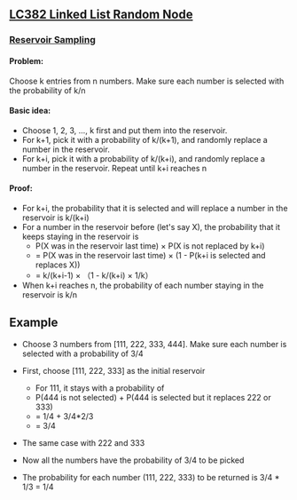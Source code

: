 ## [LC382 Linked List Random Node](LC382.java)
### [Reservoir Sampling](https://blog.cloudera.com/blog/2013/04/hadoop-stratified-randosampling-algorithm/)
#### Problem:  
Choose k entries from n numbers. Make sure each number is selected with the probability of k/n
#### Basic idea:  
+ Choose 1, 2, 3, ..., k first and put them into the reservoir.
+ For k+1, pick it with a probability of k/(k+1), and randomly replace a number in the reservoir.
+ For k+i, pick it with a probability of k/(k+i), and randomly replace a number in the reservoir.
Repeat until k+i reaches n

#### Proof:
+ For k+i, the probability that it is selected and will replace a number in the reservoir is k/(k+i)
+ For a number in the reservoir before (let's say X), the probability that it keeps staying in the reservoir is  
  + P(X was in the reservoir last time) × P(X is not replaced by k+i)
  + = P(X was in the reservoir last time) × (1 - P(k+i is selected and replaces X))
  + = k/(k+i-1) × （1 - k/(k+i) × 1/k）
+ When k+i reaches n, the probability of each number staying in the reservoir is k/n

## Example
+ Choose 3 numbers from [111, 222, 333, 444]. Make sure each number is selected with a probability of 3/4
+ First, choose [111, 222, 333] as the initial reservoir

  + For 111, it stays with a probability of
  + P(444 is not selected) + P(444 is selected but it replaces 222 or 333)
  + = 1/4 + 3/4*2/3
  + = 3/4
+ The same case with 222 and 333
+ Now all the numbers have the probability of 3/4 to be picked
+ The probability for each number (111, 222, 333) to be returned is 3/4 * 1/3 = 1/4
